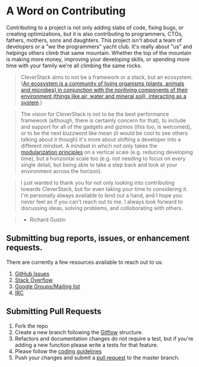 # A Word on Contributing

Contributing to a project is not only adding slabs of code, fixing bugs, or creating optimizations, but it is also contributing to programmers, CTOs, fathers, mothers, sons and daughters. This project isn't about a team of developers or a "we the programmers" yacht club. It's really about "us" and helpings others climb that same mountain. Whether the top of the mountain is making more money, improving your developing skills, or spending more time with your family we're all climbing the same rocks.

> CleverStack aims to not be a framework or a stack, but an ecosystem. ([An ecosystem is a community of living organisms (plants, animals and microbes) in conjunction with the nonliving components of their environment (things like air, water and mineral soil), interacting as a system](http://en.wikipedia.org/wiki/Ecosystem).)

> The vision for CleverStack is not to be the best performance framework (although, there is certainly concern for that), to include and support for all of the gadgets and gizmos (this too, is welcomed), or to be the next buzzword like mean (it would be cool to see others talking about it though) it's more about shifting a developer into a different mindset. A mindset in which not only takes the [modularization principles](http://en.wikipedia.org/wiki/Modular_programming) on a vertical scale (e.g. reducing developing time), but a horizontal scale too (e.g. not needing to focus on every single detail, but being able to take a step back and look at your environment across the horizon).

> I just wanted to thank you for not only looking into contributing towards CleverStack, but for even taking your time to considering it. I'm personally always available to lend out a hand, and I hope you never feel as if you can't reach out to me. I always look forward to discussing ideas, solving problems, and colloborating with others.

> - Richard Gustin

## Submitting bug reports, issues, or enhancement requests.

There are currently a few resources available to reach out to us:

1. [GitHub Issues](https://github.com/CleverStack/node-seed/issues)
2. [Stack Overflow](http://stackoverflow.com/questions/tagged/cleverstack)
3. [Google Groups/Mailing list](https://groups.google.com/forum/#!forum/clever-stack)
4. [IRC](http://webchat.freenode.net/?randomnick=1&channels=%23cleverstack&uio=d4)

## Submitting Pull Requests

1. Fork the repo
2. Create a new branch following the [Gitflow](https://www.atlassian.com/git/workflows#!workflow-gitflow) structure.
3. Refactors and documentation changes do not require a test, but if you're adding a new function please write a tests for that feature.
4. Please follow the [coding guidelines](https://github.com/CleverStack/node-seed/blob/master/.jshintrc)
5. Push your changes and submit a [pull request](https://github.com/CleverStack/node-seed/compare/) to the master branch.
